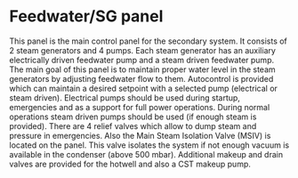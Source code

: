 # Feedwater/SG panel

This panel is the main control panel for the secondary system. It consists of 2 steam generators and 4 pumps. Each steam generator has an auxiliary electrically driven feedwater pump and a steam driven feedwater pump. The main goal of this panel is to maintain proper water level in the steam generators by adjusting feedwater flow to them. Autocontrol is provided which can maintain a desired setpoint with a selected pump (electrical or steam driven).
Electrical pumps should be used during startup, emergencies and as a support for full power operations. During normal operations steam driven pumps should be used (if enough steam is provided).
There are 4 relief valves which allow to dump steam and pressure in emergencies. Also the Main Steam Isolation Valve (MSIV) is located on the panel. This valve isolates the system if not enough vacuum is available in the condenser (above 500 mbar).
Additional makeup and drain valves are provided for the hotwell and also a CST makeup pump.
